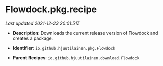 # Flowdock.pkg.recipe

_Last updated 2021-12-23 20:01:51Z_

- **Description**: Downloads the current release version of Flowdock and creates a package.

- **Identifier**: `io.github.hjuutilainen.pkg.Flowdock`

- **Parent Recipes**: `io.github.hjuutilainen.download.Flowdock`
